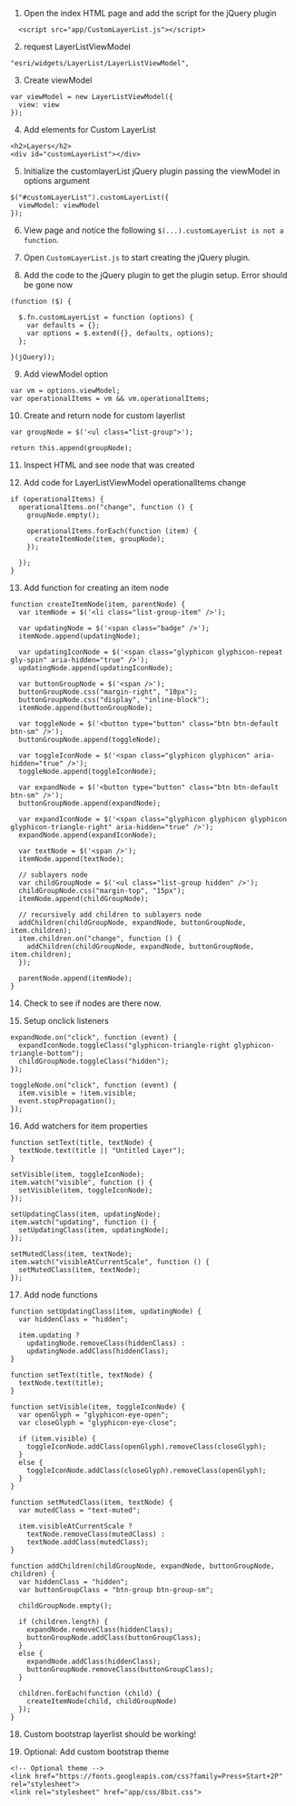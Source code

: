 
1. Open the index HTML page and add the script for the jQuery plugin

```
  <script src="app/CustomLayerList.js"></script>
```

2. request LayerListViewModel

```
"esri/widgets/LayerList/LayerListViewModel",
```

3. Create viewModel

```
var viewModel = new LayerListViewModel({
  view: view
});
```

4. Add elements for Custom LayerList

```
<h2>Layers</h2>
<div id="customLayerList"></div>
```

5. Initialize the customlayerList jQuery plugin passing the viewModel in options argument

```
$("#customLayerList").customLayerList({
  viewModel: viewModel
});
```

6. View page and notice the following `$(...).customLayerList is not a function`.

7. Open `CustomLayerList.js` to start creating the jQuery plugin.

8. Add the code to the jQuery plugin to get the plugin setup. Error should be gone now

```
(function ($) {

  $.fn.customLayerList = function (options) {
    var defaults = {};
    var options = $.extend({}, defaults, options);
  };

}(jQuery));
```

9. Add viewModel option

```
var vm = options.viewModel;
var operationalItems = vm && vm.operationalItems;
```

10. Create and return node for custom layerlist

```
var groupNode = $('<ul class="list-group">');

return this.append(groupNode);
```

11. Inspect HTML and see node that was created

12. Add code for LayerListViewModel operationalItems change

```
if (operationalItems) {
  operationalItems.on("change", function () {
    groupNode.empty();

    operationalItems.forEach(function (item) {
      createItemNode(item, groupNode);
    });

  });
}
```

13. Add function for creating an item node

```
function createItemNode(item, parentNode) {
  var itemNode = $('<li class="list-group-item" />');

  var updatingNode = $('<span class="badge" />');
  itemNode.append(updatingNode);

  var updatingIconNode = $('<span class="glyphicon glyphicon-repeat gly-spin" aria-hidden="true" />');
  updatingNode.append(updatingIconNode);

  var buttonGroupNode = $('<span />');
  buttonGroupNode.css("margin-right", "10px");
  buttonGroupNode.css("display", "inline-block");
  itemNode.append(buttonGroupNode);

  var toggleNode = $('<button type="button" class="btn btn-default btn-sm" />');
  buttonGroupNode.append(toggleNode);

  var toggleIconNode = $('<span class="glyphicon glyphicon" aria-hidden="true" />');
  toggleNode.append(toggleIconNode);

  var expandNode = $('<button type="button" class="btn btn-default btn-sm" />');
  buttonGroupNode.append(expandNode);

  var expandIconNode = $('<span class="glyphicon glyphicon glyphicon glyphicon-triangle-right" aria-hidden="true" />');
  expandNode.append(expandIconNode);

  var textNode = $('<span />');
  itemNode.append(textNode);

  // sublayers node
  var childGroupNode = $('<ul class="list-group hidden" />');
  childGroupNode.css("margin-top", "15px");
  itemNode.append(childGroupNode);

  // recursively add children to sublayers node
  addChildren(childGroupNode, expandNode, buttonGroupNode, item.children);
  item.children.on("change", function () {
    addChildren(childGroupNode, expandNode, buttonGroupNode, item.children);
  });

  parentNode.append(itemNode);
}
```

14. Check to see if nodes are there now.

15. Setup onclick listeners

```
expandNode.on("click", function (event) {
  expandIconNode.toggleClass("glyphicon-triangle-right glyphicon-triangle-bottom");
  childGroupNode.toggleClass("hidden");
});

toggleNode.on("click", function (event) {
  item.visible = !item.visible;
  event.stopPropagation();
});
```

16. Add watchers for item properties

```
function setText(title, textNode) {
  textNode.text(title || "Untitled Layer");
}

setVisible(item, toggleIconNode);
item.watch("visible", function () {
  setVisible(item, toggleIconNode);
});

setUpdatingClass(item, updatingNode);
item.watch("updating", function () {
  setUpdatingClass(item, updatingNode);
});

setMutedClass(item, textNode);
item.watch("visibleAtCurrentScale", function () {
  setMutedClass(item, textNode);
});
```

17. Add node functions

```
function setUpdatingClass(item, updatingNode) {
  var hiddenClass = "hidden";

  item.updating ?
    updatingNode.removeClass(hiddenClass) :
    updatingNode.addClass(hiddenClass);
}

function setText(title, textNode) {
  textNode.text(title);
}

function setVisible(item, toggleIconNode) {
  var openGlyph = "glyphicon-eye-open";
  var closeGlyph = "glyphicon-eye-close";

  if (item.visible) {
    toggleIconNode.addClass(openGlyph).removeClass(closeGlyph);
  }
  else {
    toggleIconNode.addClass(closeGlyph).removeClass(openGlyph);
  }
}

function setMutedClass(item, textNode) {
  var mutedClass = "text-muted";

  item.visibleAtCurrentScale ?
    textNode.removeClass(mutedClass) :
    textNode.addClass(mutedClass);
}

function addChildren(childGroupNode, expandNode, buttonGroupNode, children) {
  var hiddenClass = "hidden";
  var buttonGroupClass = "btn-group btn-group-sm";

  childGroupNode.empty();

  if (children.length) {
    expandNode.removeClass(hiddenClass);
    buttonGroupNode.addClass(buttonGroupClass);
  }
  else {
    expandNode.addClass(hiddenClass);
    buttonGroupNode.removeClass(buttonGroupClass);
  }

  children.forEach(function (child) {
    createItemNode(child, childGroupNode)
  });
}
```

18. Custom bootstrap layerlist should be working!

19. Optional: Add custom bootstrap theme

```
<!-- Optional theme -->
<link href="https://fonts.googleapis.com/css?family=Press+Start+2P" rel="stylesheet">
<link rel="stylesheet" href="app/css/8bit.css">
```
